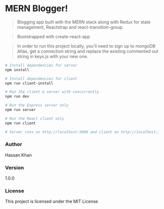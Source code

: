 # MERN Blogger!

> Blogging app built with the MERN stack along with Redux for state management, Reactstrap and react-transition-group.

> Bootstrapped with create-react-app

> In order to run this project locally, you'll need to sign up to mongoDB Atlas, get a connection string
and replace the existing commented out string in keys.js with your new one.


```bash
# Install dependencies for server
npm install

# Install dependencies for client
npm run client-install

# Run the client & server with concurrently
npm run dev

# Run the Express server only
npm run server

# Run the React client only
npm run client

# Server runs on http://localhost:5000 and client on http://localhost:3000
```

### Author

Hassan Khan

### Version

1.0.0

### License

This project is licensed under the MIT License
